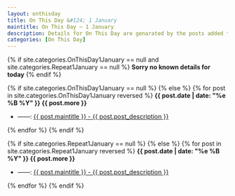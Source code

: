 ```yaml
---
layout: onthisday
title: On This Day &#124; 1 January
maintitle: On This Day — 1 January
description: Details for On This Day are genarated by the posts added to the website so the content is subject to changes/updates over time.
categories: [On This Day]
---
```


{% if site.categories.OnThisDay1January == null and site.categories.Repeat1January == null %}
<strong>Sorry no known details for today</strong>
{% endif %}

{% if site.categories.OnThisDay1January == null %}
{% else %}
{% for post in site.categories.OnThisDay1January reversed %}
<strong>{{ post.date | date: "%e %B %Y" }} {{ post.more }}</strong>
<ul>
<li> ——: <a href="{{ post.url }}">{{ post.maintitle }} - {{ post.post_description }}</a></li>
</ul>
{% endfor %}
{% endif %}

{% if site.categories.Repeat1January == null %}
{% else %}
{% for post in site.categories.Repeat1January reversed %}
<strong>{{ post.date | date: "%e %B %Y" }} {{ post.more }}</strong>
<ul>
<li> ——: <a href="{{ post.url }}">{{ post.maintitle }} - {{ post.post_description }}</a></li>
</ul>
{% endfor %}
{% endif %}
